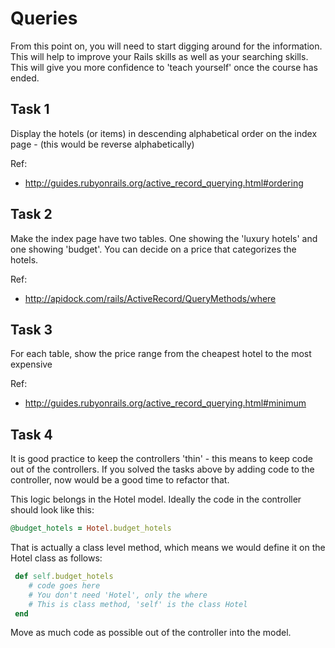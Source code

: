 # Queries 

From this point on, you will need to start digging around for the information. This will help to improve your Rails skills as well as your searching skills. This will give you more confidence to 'teach yourself' once the course has ended. 


## Task 1

Display the hotels (or items) in descending alphabetical order on the index page - (this would be reverse alphabetically)

Ref:
* http://guides.rubyonrails.org/active_record_querying.html#ordering

## Task 2

Make the index page have two tables. One showing the 'luxury hotels' and one showing 'budget'. You can decide on a price that categorizes the hotels.

Ref:
* http://apidock.com/rails/ActiveRecord/QueryMethods/where

## Task 3

For each table, show the price range from the cheapest hotel to the most expensive

Ref:
* http://guides.rubyonrails.org/active_record_querying.html#minimum


## Task 4

It is good practice to keep the controllers 'thin' - this means to keep code out of the controllers. If you solved the tasks above by adding code to the controller, now would be a good time to refactor that. 

This logic belongs in the Hotel model. Ideally the code in the controller should look like this:

```ruby
@budget_hotels = Hotel.budget_hotels
```

That is actually a class level method, which means we would define it on the Hotel class as follows:

```ruby
 def self.budget_hotels
 	# code goes here
 	# You don't need 'Hotel', only the where
 	# This is class method, 'self' is the class Hotel 
 end

```

Move as much code as possible out of the controller into the model.


